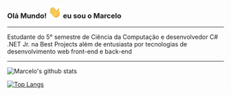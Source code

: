 ### Olá Mundo! <img src="https://raw.githubusercontent.com/ABSphreak/ABSphreak/master/gifs/Hi.gif" width="30px" style="max-width:100%;"> eu sou o Marcelo

***

Estudante do 5° semestre de Ciência da Computação e desenvolvedor C# .NET Jr. na Best Projects além de entusiasta por tecnologias de desenvolvimento web front-end e back-end

***

![Marcelo's github stats](https://github-readme-stats.vercel.app/api?username=marcelotakayama&show_icons=true&theme=tokyonight)

[![Top Langs](https://github-readme-stats.vercel.app/api/top-langs/?username=marcelotakayama&amp;theme=dark)](https://github.com/marcelotakayama/github-readme-stats)

